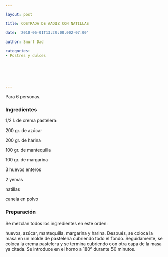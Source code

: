 ```yaml
---

layout: post

title: COSTRADA DE AAOIZ CON NATILLAS

date: '2010-06-01T13:29:00.002-07:00'

author: Smurf Dad

categories:
- Postres y dulces






---
```


Para 6 personas.

<h3>Ingredientes</h3>

1/2 l. de crema pastelera

200 gr. de azúcar

200 gr. de harina

100 gr. de mantequilla

100 gr. de margarina

3 huevos enteros

2 yemas

natillas

canela en polvo

<h3>Preparación</h3>

Se mezclan todos los ingredientes en este orden:

huevos, azúcar, mantequilla, margarina y harina. Después, se coloca la masa en un molde de pastelería cubriendo todo el fondo. Seguidamente, se coloca la crema pastelera y se termina cubriendo con otra capa de la masa ya citada. Se introduce en el horno a 180º durante 50 minutos.